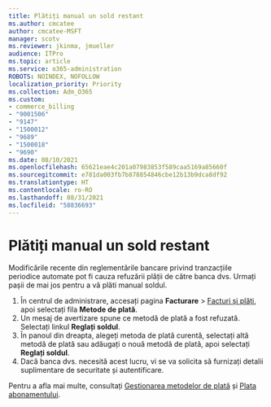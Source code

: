 ```yaml
---
title: Plătiți manual un sold restant
ms.author: cmcatee
author: cmcatee-MSFT
manager: scotv
ms.reviewer: jkinma, jmueller
audience: ITPro
ms.topic: article
ms.service: o365-administration
ROBOTS: NOINDEX, NOFOLLOW
localization_priority: Priority
ms.collection: Adm_O365
ms.custom:
- commerce_billing
- "9001506"
- "9147"
- "1500012"
- "9689"
- "1500018"
- "9690"
ms.date: 08/10/2021
ms.openlocfilehash: 65621eae4c201a07983853f589caa5169a85660f
ms.sourcegitcommit: e781da003fb7b878854846cbe12b13b9dca8df92
ms.translationtype: HT
ms.contentlocale: ro-RO
ms.lasthandoff: 08/31/2021
ms.locfileid: "58836693"
---
```

# <a name="manually-pay-an-outstanding-balance"></a>Plătiți manual un sold restant

Modificările recente din reglementările bancare privind tranzacțiile periodice automate pot fi cauza refuzării plății de către banca dvs. Urmați pașii de mai jos pentru a vă plăti manual soldul.

1. În centrul de administrare, accesați pagina **Facturare** > [Facturi și plăți](https://go.microsoft.com/fwlink/p/?linkid=2018806), apoi selectați fila **Metode de plată**.
2. Un mesaj de avertizare spune ce metodă de plată a fost refuzată. Selectați linkul **Reglați soldul**.
3. În panoul din dreapta, alegeți metoda de plată curentă, selectați altă metodă de plată sau adăugați o nouă metodă de plată, apoi selectați **Reglați soldul**.
4. Dacă banca dvs. necesită acest lucru, vi se va solicita să furnizați detalii suplimentare de securitate și autentificare.

Pentru a afla mai multe, consultați [Gestionarea metodelor de plată](https://docs.microsoft.com/microsoft-365/commerce/billing-and-payments/manage-payment-methods) și [Plata abonamentului](https://docs.microsoft.com/microsoft-365/commerce/billing-and-payments/pay-for-your-subscription).

